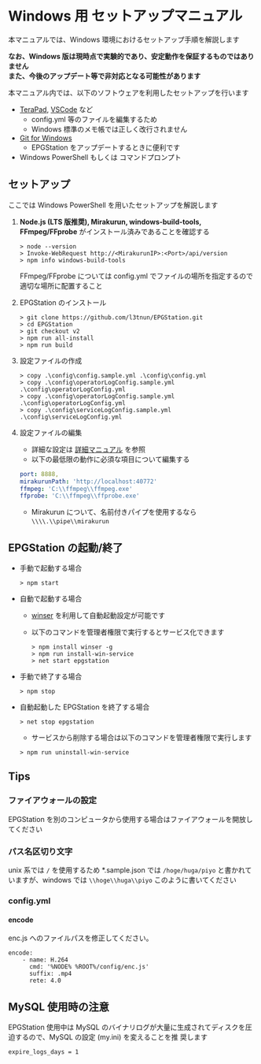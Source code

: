 # Windows 用 セットアップマニュアル

本マニュアルでは、Windows 環境におけるセットアップ手順を解説します

**なお、Windows 版は現時点で実験的であり、安定動作を保証するものではありません  
また、今後のアップデート等で非対応となる可能性があります**

本マニュアル内では、以下のソフトウェアを利用したセットアップを行います

-   [TeraPad](http://www5f.biglobe.ne.jp/~t-susumu/), [VSCode](https://code.visualstudio.com/) など
    -   config.yml 等のファイルを編集するため
    -   Windows 標準のメモ帳では正しく改行されません
-   [Git for Windows](https://git-for-windows.github.io/)
    -   EPGStation をアップデートするときに便利です
-   Windows PowerShell もしくは コマンドプロンプト

## セットアップ

ここでは Windows PowerShell を用いたセットアップを解説します

1. **Node.js (LTS 版推奨), Mirakurun, windows-build-tools, FFmpeg/FFprobe** がインストール済みであることを確認する

    ```
    > node --version
    > Invoke-WebRequest http://<MirakurunIP>:<Port>/api/version
    > npm info windows-build-tools
    ```

    FFmpeg/FFprobe については config.yml でファイルの場所を指定するので適切な場所に配置すること

2. EPGStation のインストール

    ```
    > git clone https://github.com/l3tnun/EPGStation.git
    > cd EPGStation
    > git checkout v2
    > npm run all-install
    > npm run build

    ```

3. 設定ファイルの作成

    ```
    > copy .\config\config.sample.yml .\config\config.yml
    > copy .\config\operatorLogConfig.sample.yml .\config\operatorLogConfig.yml
    > copy .\config\operatorLogConfig.sample.yml .\config\operatorLogConfig.yml
    > copy .\config\serviceLogConfig.sample.yml .\config\serviceLogConfig.yml
    ```

4. 設定ファイルの編集

    - 詳細な設定は [詳細マニュアル](conf-manual.md) を参照
    - 以下の最低限の動作に必須な項目について編集する

    ```yaml
    port: 8888,
    mirakurunPath: 'http://localhost:40772'
    ffmpeg: 'C:\\ffmpeg\\ffmpeg.exe'
    ffprobe: 'C:\\ffmpeg\\ffprobe.exe'
    ```

    - Mirakurun について、名前付きパイプを使用するなら `\\\\.\\pipe\\mirakurun`

## EPGStation の起動/終了

-   手動で起動する場合

    ```
    > npm start
    ```

-   自動で起動する場合

    -   [winser](https://github.com/jfromaniello/winser) を利用して自動起動設定が可能です
    -   以下のコマンドを管理者権限で実行するとサービス化できます

        ```
        > npm install winser -g
        > npm run install-win-service
        > net start epgstation
        ```

-   手動で終了する場合

    ```
    > npm stop
    ```

-   自動起動した EPGStation を終了する場合

    ```
    > net stop epgstation
    ```

    -   サービスから削除する場合は以下のコマンドを管理者権限で実行します

    ```
    > npm run uninstall-win-service
    ```

## Tips

### ファイアウォールの設定

EPGStation を別のコンピュータから使用する場合はファイアウォールを開放してください

### パス名区切り文字

unix 系では `/` を使用するため \*.sample.json では `/hoge/huga/piyo` と書かれていますが、windows では
`\\hoge\\huga\\piyo` このように書いてください

### config.yml

#### encode

enc.js へのファイルパスを修正してください。

```
encode:
    - name: H.264
      cmd: '%NODE% %ROOT%/config/enc.js'
      suffix: .mp4
      rete: 4.0
```

## MySQL 使用時の注意

EPGStation 使用中は MySQL のバイナリログが大量に生成されてディスクを圧迫するので、MySQL の設定 (my.ini) を変えることを推
奨します

```
expire_logs_days = 1
```
